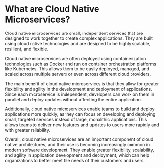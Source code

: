 # What are Cloud Native Microservices?

Cloud native microservices are small, independent services that are designed to work together to create complex applications. They are built using cloud native technologies and are designed to be highly scalable, resilient, and flexible.

Cloud native microservices are often deployed using containerization technologies such as Docker and run on container orchestration platforms like Kubernetes. This allows them to be easily deployed, managed, and scaled across multiple servers or even across different cloud providers.

The main benefit of cloud native microservices is that they allow for greater flexibility and agility in the development and deployment of applications. Since each microservice is independent, developers can work on them in parallel and deploy updates without affecting the entire application.

Additionally, cloud native microservices enable teams to build and deploy applications more quickly, as they can focus on developing and deploying small, targeted services instead of large, monolithic applications. This allows teams to deliver new features and updates to users more rapidly and with greater reliability.

Overall, cloud native microservices are an important component of cloud native architectures, and their use is becoming increasingly common in modern software development. They enable greater flexibility, scalability, and agility in application development and deployment, which can help organizations to better meet the needs of their customers and users.

